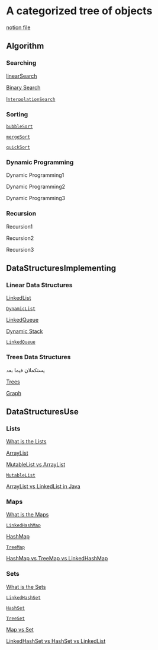 

# A categorized tree of objects

[notion file](https://www.notion.so/HeshmyArchive-82242c005d7a45aba2ec00ecdc28f3ae?pvs=21)

## Algorithm

### Searching

[linearSearch](https://www.notion.so/linearSearch-797d404c95824bbd974678da1fe38316?pvs=21)

[Binary Search](https://www.notion.so/Binary-Search-2fe8ae23cb15475c8ef61df71461022e?pvs=21)

[I`nterpolationSearch`](https://www.notion.so/InterpolationSearch-5c1b40fffc5c479797c02067601ddcaf?pvs=21)

### Sorting

[`bubbleSort`](https://www.notion.so/bubbleSort-a1455bf687674c7ca6bf3bb5424a0036?pvs=21)

[`mergeSort`](https://www.notion.so/mergeSort-b637756ad6824c6cab282c343c14ee67?pvs=21)

[`quickSort`](https://www.notion.so/quickSort-42dec1183f43463eae92dce6e40e2c08?pvs=21)

### **Dynamic Programming**

Dynamic Programming1

Dynamic Programming2

Dynamic Programming3

### **Recursion**

Recursion1

Recursion2

Recursion3

## **DataStructuresImplementing**

### Linear Data Structures

[ LinkedList](https://www.notion.so/LinkedList-03fad88286834773b5232602e5ed761d?pvs=21)

[`DynamicList`](https://www.notion.so/DynamicList-436ee6e53c3f49799331013ffa78eab6?pvs=21)

[LinkedQueue](https://www.notion.so/LinkedQueue-b8e597bc22b94fe99af42b08c7c30cee?pvs=21)

[Dynamic Stack](https://www.notion.so/Dynamic-Stack-403f0671e76c4f2caced068382dde67c?pvs=21)

[`LinkedQueue`](https://www.notion.so/LinkedQueue-59aee965e97840dabc5fa253c5e5a3ec?pvs=21)

### Trees Data Structures

يستكملان فيما بعد

[Trees](https://www.notion.so/Trees-385c3df68b80481da7297edbe863e37c?pvs=21)

[Graph](https://www.notion.so/Graph-80ef85ed1713473086511b033e730591?pvs=21)

## **DataStructuresUse**

### Lists

[What is the Lists](https://www.notion.so/What-is-the-Lists-39f7c238995c46a0b492f68da88f70ac?pvs=21)

[ArrayList](https://www.notion.so/ArrayList-9551673179e64df98317c0cff1e44148?pvs=21)

[MutableList  vs ArrayList](https://www.notion.so/MutableList-vs-ArrayList-19049e40701c4127a13f717e022c4051?pvs=21)

[`MutableList`](https://www.notion.so/MutableList-a5f09178efbe40e8856cd34511053dfa?pvs=21)

[ArrayList vs LinkedList in Java](https://www.notion.so/ArrayList-vs-LinkedList-in-Java-f86858b0044e45e3a980e9f3896b8500?pvs=21)

### Maps

[What is the Maps](https://www.notion.so/What-is-the-Maps-ca1df6d67a0741f98503ec47cc53b008?pvs=21)

[`LinkedHashMap`](https://www.notion.so/LinkedHashMap-b106d06605dd4b6cbb77812d7f06cfff?pvs=21)

[HashMap](https://www.notion.so/HashMap-e8eb26255b784658a6898a0a0110791b?pvs=21)

[`TreeMap`](https://www.notion.so/TreeMap-7a2c65fd88174fd6a23771672b7f8482?pvs=21)

[HashMap vs TreeMap vs LinkedHashMap](https://www.notion.so/HashMap-vs-TreeMap-vs-LinkedHashMap-6b78b892fb944e7fb8d4c757f28cc8e9?pvs=21)

### Sets

[What is the Sets](https://www.notion.so/What-is-the-Sets-fc465a14d38e412a8fa2827890f4fd56?pvs=21)

[`LinkedHashSet`](https://www.notion.so/LinkedHashSet-00cab9d7eddb402db672a6591b64a83b?pvs=21)

[`HashSet`](https://www.notion.so/HashSet-47a28000ee484824a8120305dc8922b8?pvs=21)

[`TreeSet`](https://www.notion.so/TreeSet-ad4657de97f44384ba53e97fc070732c?pvs=21)

[Map vs Set](https://www.notion.so/Map-vs-Set-094839c501af4bdb80d463bc0ebbf5eb?pvs=21)

[LinkedHashSet vs HashSet vs LinkedList](https://www.notion.so/LinkedHashSet-vs-HashSet-vs-LinkedList-94f42642ac05469aaaa1a8c9a5cc66be?pvs=21)
